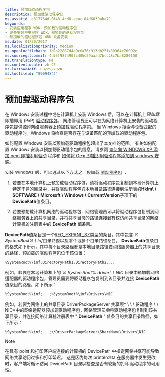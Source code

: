 ```yaml
---
title: 预加载驱动程序包
description: 预加载驱动程序包
ms.assetid: e617764d-0b48-4cd8-aeac-04d6039aba71
keywords:
- 安装应用程序 WDK，预加载的驱动程序包
- 设备安装应用程序 WDK，预加载的驱动程序包
- 预加载的驱动程序包 WDK 设备安装
ms.date: 04/20/2017
ms.localizationpriority: medium
ms.openlocfilehash: fd7a22867d4a9c0a76c913db25f480364c70092e
ms.sourcegitcommit: 4db5f9874907c405c59aaad7bcc28c7ba8280150
ms.translationtype: MT
ms.contentlocale: zh-CN
ms.lasthandoff: 08/29/2020
ms.locfileid: "89094845"
---
```

# <a name="preloading-driver-packages"></a>预加载驱动程序包


在 Windows 安装过程中或在计算机上安装 Windows 后，可以在计算机上*预加载*即插即用 (PnP) [驱动程序包](driver-packages.md)。 网络管理员还可以在为网络计算机上安装的驱动程序包提供源的网络服务器上预加载驱动程序包。 当 Windows 搜索与设备匹配的驱动程序时，Windows 将检查是否存在与设备匹配的预加载的驱动程序包。

如何配置 Windows 安装以预加载驱动程序包超出了本文档的范围。 有关如何配置 Windows 安装以预加载驱动程序包的信息，请参阅 [如何向 WINDOWS XP 添加 oem 即插即用驱动](https://go.microsoft.com/fwlink/p/?linkid=3100&ID=314479) 程序和 [如何将 Oem 即插即用驱动程序添加到 windows 安装](https://go.microsoft.com/fwlink/p/?linkid=70235)。

安装 Windows 后，可以通过以下方式之一预加载 [驱动程序包](driver-packages.md) ：

1.  若要在本地计算机上预加载驱动程序包，请将驱动程序包复制到本地计算机上特定于包的目录中，并将驱动程序包的本地目录路径连接到注册表的**Hklm\ \\ SOFTWARE \\ Microsoft \\ Windows \\ CurrentVersion**子项下的**DevicePath**值条目。

2.  若要预加载计算机网络的驱动程序包，网络管理员可以将驱动程序包复制到网络服务器上的共享目录，并将共享目录的路径连接到有权访问共享目录的网络计算机的注册表中的 **DevicePath** 值条目。

**DevicePath**值条目是一个[REG_EXPAND_SZ](/windows/desktop/SysInfo/registry-value-types)类型的条目，其中包含 *% SystemRoot% \\ inf*目录路径以及零个或多个目录路径条目。 **DevicePath**值条目的格式如下所示，其中每个目录路径都是本地目录路径或网络服务器上的共享目录的路径，预加载的[驱动程序包](driver-packages.md)位于该位置：

```cpp
%SystemRoot%\inf;DirectoryPath1;DirectoryPath2;...
```

例如，若要在本地计算机上的 *% SystemRoot% driver \\ \\ NIC* 目录中预加载网络适配器的驱动程序包，管理员需要将驱动程序包复制到该目录并连接 **DevicePath** 值条目的路径，如下所示：

```cpp
%SystemRoot%\inf;...;%SystemRoot%\inf\Drivers\NIC
```

例如，若要为网络上的共享目录 DriverPackageServer 共享项* \\ \\ \\ 驱动程序 \\ \\ NIC*中的网络适配器预加载驱动程序包，网络管理员会将驱动程序包复制到该共享目录，并连接网络计算机注册表中 " **DevicePath** " 值条目的共享目录路径，如下所示：

```cpp
%SystemRoot%\inf;...;\\DriverPackageServer\ShareName\Drivers\NIC
```

> [!NOTE]
> 在具有 point 和打印客户端连接的计算机的 DevicePath 中指定网络共享可能导致网络共享访问过多和打印延迟。 这是因为每次 printerdata 在服务器中发生更改时，客户端将循环访问 DevicePath 目录以检查是否有较新的打印驱动程序的可用性。
 

